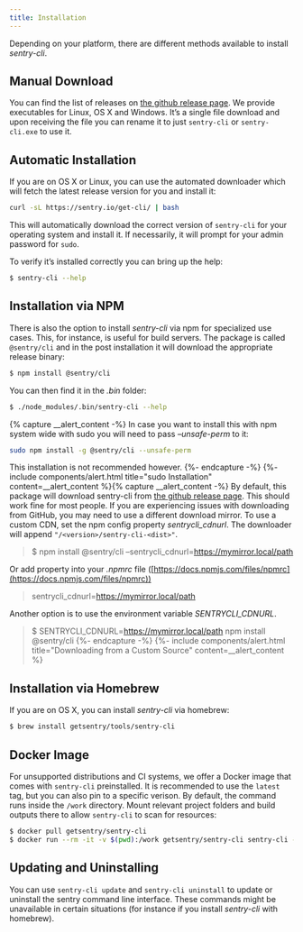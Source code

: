 ```yaml
---
title: Installation
---
```


Depending on your platform, there are different methods available to install _sentry-cli_.

## Manual Download

You can find the list of releases on [the github release page](https://github.com/getsentry/sentry-cli/releases/). We provide executables for Linux, OS X and Windows. It’s a single file download and upon receiving the file you can rename it to just `sentry-cli` or `sentry-cli.exe` to use it.

## Automatic Installation

If you are on OS X or Linux, you can use the automated downloader which will fetch the latest release version for you and install it:

```bash
curl -sL https://sentry.io/get-cli/ | bash
```

This will automatically download the correct version of `sentry-cli` for your operating system and install it. If necessarily, it will prompt for your admin password for `sudo`.

To verify it’s installed correctly you can bring up the help:

```bash
$ sentry-cli --help
```

## Installation via NPM

There is also the option to install _sentry-cli_ via npm for specialized use cases. This, for instance, is useful for build servers. The package is called `@sentry/cli` and in the post installation it will download the appropriate release binary:

```bash
$ npm install @sentry/cli
```

You can then find it in the _.bin_ folder:

```bash
$ ./node_modules/.bin/sentry-cli --help
```

{% capture __alert_content -%}
In case you want to install this with npm system wide with sudo you will need to pass _–unsafe-perm_ to it:

```bash
sudo npm install -g @sentry/cli --unsafe-perm
```

This installation is not recommended however.
{%- endcapture -%}
{%- include components/alert.html
  title="sudo Installation"
  content=__alert_content
%}{% capture __alert_content -%}
By default, this package will download sentry-cli from [the github release page](https://github.com/getsentry/sentry-cli/releases/). This should work fine for most people. If you are experiencing issues with downloading from GitHub, you may need to use a different download mirror. To use a custom CDN, set the npm config property _sentrycli_cdnurl_. The downloader will append `"/<version>/sentry-cli-<dist>"`.

> $ npm install @sentry/cli –sentrycli_cdnurl=https://mymirror.local/path

Or add property into your _.npmrc_ file ([https://docs.npmjs.com/files/npmrc](https://docs.npmjs.com/files/npmrc))

> sentrycli_cdnurl=https://mymirror.local/path

Another option is to use the environment variable _SENTRYCLI_CDNURL_.

> $ SENTRYCLI_CDNURL=https://mymirror.local/path npm install @sentry/cli
{%- endcapture -%}
{%- include components/alert.html
  title="Downloading from a Custom Source"
  content=__alert_content
%}

## Installation via Homebrew

If you are on OS X, you can install _sentry-cli_ via homebrew:

```bash
$ brew install getsentry/tools/sentry-cli
```

## Docker Image

For unsupported distributions and CI systems, we offer a Docker image that comes with `sentry-cli` preinstalled. It is recommended to use the `latest` tag, but you can also pin to a specific verison. By default, the command runs inside the `/work` directory. Mount relevant project folders and build outputs there to allow `sentry-cli` to scan for resources:

```bash
$ docker pull getsentry/sentry-cli
$ docker run --rm -it -v $(pwd):/work getsentry/sentry-cli sentry-cli --help
```

## Updating and Uninstalling

You can use `sentry-cli update` and `sentry-cli uninstall` to update or uninstall the sentry command line interface. These commands might be unavailable in certain situations (for instance if you install _sentry-cli_ with homebrew).
